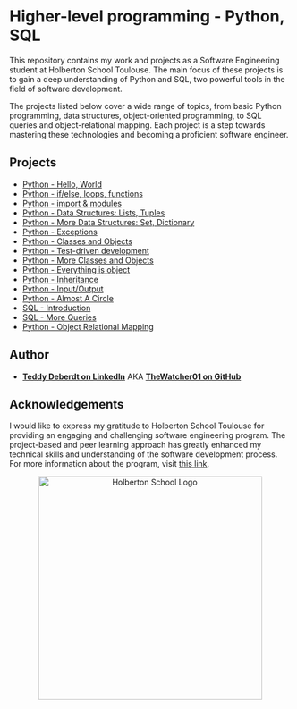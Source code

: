 # Higher-level programming - Python, SQL

This repository contains my work and projects as a Software Engineering student at Holberton School Toulouse. The main focus of these projects is to gain a deep understanding of Python and SQL, two powerful tools in the field of software development.

The projects listed below cover a wide range of topics, from basic Python programming, data structures, object-oriented programming, to SQL queries and object-relational mapping. Each project is a step towards mastering these technologies and becoming a proficient software engineer.

## Projects

* [Python - Hello, World](./python-hello_world)
* [Python - if/else, loops, functions](./python-if_else_loops_functions)
* [Python - import & modules](./python-import_modules)
* [Python - Data Structures: Lists, Tuples](./python-data_structures)
* [Python - More Data Structures: Set, Dictionary](./python-more_data_structures)
* [Python - Exceptions](./python-exception)
* [Python - Classes and Objects](./python-classes)
* [Python - Test-driven development](./python-test_driven_development)
* [Python - More Classes and Objects](./python-more_classes)
* [Python - Everything is object](./python-everything_is_object)
* [Python - Inheritance](./python-inheritance)
* [Python - Input/Output](./python-input_output)
* [Python - Almost A Circle](./python-almost_a_circle)
* [SQL - Introduction](./SQL_introduction)
* [SQL - More Queries](./SQL_more_queries)
* [Python - Object Relational Mapping](./python-object_relational_mapping)

## Author

* **[Teddy Deberdt on LinkedIn](https://www.linkedin.com/in/teddy-deberdt/)** AKA **[TheWatcher01 on GitHub](https://github.com/TheWatcher01)**

## Acknowledgements

I would like to express my gratitude to Holberton School Toulouse for providing an engaging and challenging software engineering program. The project-based and peer learning approach has greatly enhanced my technical skills and understanding of the software development process. For more information about the program, visit [this link](https://www.holbertonschool.fr/).

<p align="center">
  <img src="https://assets-global.website-files.com/64107f65f30b69371e3d6bfa/65c6179aa44b63fa4f31e7ad_Holberton-Logo-Cherry.svg"
    alt="Holberton School Logo"
    width="400"
  >
</p>